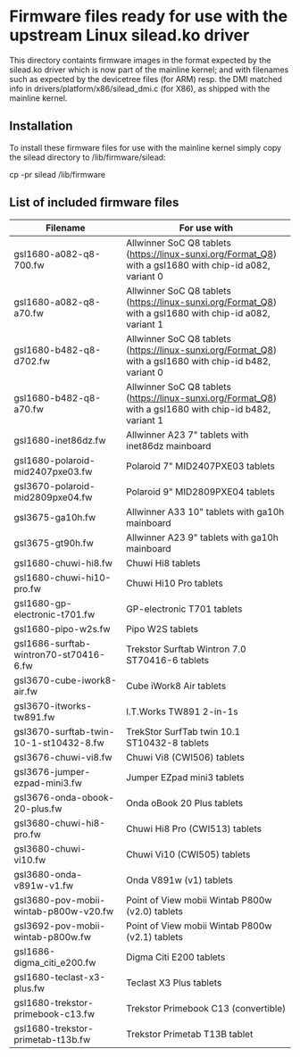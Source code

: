 # Firmware files ready for use with the upstream Linux silead.ko driver

This directory containts firmware images in the format expected by
the silead.ko driver which is now part of the mainline kernel; and
with filenames such as expected by the devicetree files (for ARM) resp.
the DMI matched info in drivers/platform/x86/silead_dmi.c (for X86), as
shipped with the mainline kernel.

## Installation

To install these firmware files for use with the mainline kernel
simply copy the silead directory to /lib/firmware/silead:

   cp -pr silead /lib/firmware

## List of included firmware files

| Filename                               | For use with |
|----------------------------------------|--------------|
| gsl1680-a082-q8-700.fw                 | Allwinner SoC Q8 tablets (https://linux-sunxi.org/Format_Q8) with a gsl1680 with chip-id a082, variant 0 |
| gsl1680-a082-q8-a70.fw                 | Allwinner SoC Q8 tablets (https://linux-sunxi.org/Format_Q8) with a gsl1680 with chip-id a082, variant 1 |
| gsl1680-b482-q8-d702.fw                | Allwinner SoC Q8 tablets (https://linux-sunxi.org/Format_Q8) with a gsl1680 with chip-id b482, variant 0 |
| gsl1680-b482-q8-a70.fw                 | Allwinner SoC Q8 tablets (https://linux-sunxi.org/Format_Q8) with a gsl1680 with chip-id b482, variant 1 |
| gsl1680-inet86dz.fw                    | Allwinner A23 7" tablets with inet86dz mainboard |
| gsl1680-polaroid-mid2407pxe03.fw       | Polaroid 7" MID2407PXE03 tablets |
| gsl3670-polaroid-mid2809pxe04.fw       | Polaroid 9" MID2809PXE04 tablets |
| gsl3675-ga10h.fw                       | Allwinner A33 10" tablets with ga10h mainboard |
| gsl3675-gt90h.fw                       | Allwinner A23 9" tablets with ga10h mainboard |
| gsl1680-chuwi-hi8.fw                   | Chuwi Hi8 tablets |
| gsl1680-chuwi-hi10-pro.fw              | Chuwi Hi10 Pro tablets |
| gsl1680-gp-electronic-t701.fw          | GP-electronic T701 tablets |
| gsl1680-pipo-w2s.fw                    | Pipo W2S tablets |
| gsl1686-surftab-wintron70-st70416-6.fw | Trekstor Surftab Wintron 7.0 ST70416-6 tablets |
| gsl3670-cube-iwork8-air.fw             | Cube iWork8 Air tablets |
| gsl3670-itworks-tw891.fw               | I.T.Works TW891 2-in-1s |
| gsl3670-surftab-twin-10-1-st10432-8.fw | TrekStor SurfTab twin 10.1 ST10432-8 tablets |
| gsl3676-chuwi-vi8.fw                   | Chuwi Vi8 (CWI506) tablets |
| gsl3676-jumper-ezpad-mini3.fw          | Jumper EZpad mini3 tablets |
| gsl3676-onda-obook-20-plus.fw          | Onda oBook 20 Plus tablets |
| gsl3680-chuwi-hi8-pro.fw               | Chuwi Hi8 Pro (CWI513) tablets |
| gsl3680-chuwi-vi10.fw                  | Chuwi Vi10 (CWI505) tablets |
| gsl3680-onda-v891w-v1.fw               | Onda V891w (v1) tablets |
| gsl3680-pov-mobii-wintab-p800w-v20.fw  | Point of View mobii Wintab P800w (v2.0) tablets |
| gsl3692-pov-mobii-wintab-p800w.fw      | Point of View mobii Wintab P800w (v2.1) tablets |
| gsl1686-digma_citi_e200.fw             | Digma Citi E200 tablets |
| gsl1680-teclast-x3-plus.fw             | Teclast X3 Plus tablets |
| gsl1680-trekstor-primebook-c13.fw      | Trekstor Primebook C13 (convertible) |
| gsl1680-trekstor-primetab-t13b.fw      | Trekstor Primetab T13B tablet |
